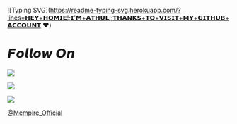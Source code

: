 ![Typing SVG](https://readme-typing-svg.herokuapp.com/?lines=𝗛𝗘𝗬+𝗛𝗢𝗠𝗜𝗘!;𝗜'𝗠+𝗔𝗧𝗛𝗨𝗟!;𝗧𝗛𝗔𝗡𝗞𝗦+𝗧𝗢+𝗩𝗜𝗦𝗜𝗧+𝗠𝗬+𝗚𝗜𝗧𝗛𝗨𝗕+𝗔𝗖𝗖𝗢𝗨𝗡𝗧 ❤️)</p>

# 𝙁𝙤𝙡𝙡𝙤𝙬 𝙊𝙣



<p align="left">

<a href="https://youtube.com/channel/UCvcYWVbvK85_taVr8cqBwYg"><img src="https://img.shields.io/badge/YouTube-FF0000.svg?style=for-the-badge&logo=YouTube&logoColor=white"></a>

</p>

<p align="left">

<a href="https://t.me/athulx80"><img src="https://img.shields.io/badge/Telegram-2CA5E0?style=for-the-badge&logo=telegram&logoColor=white"></a>

</p>

<p align="left">

<a href="https://instagram.com/_athul.x"><img src="https://img.shields.io/badge/Instagram-E4405F?style=for-the-badge&logo=instagram&logoColor=white"></a>

</p>






<a href="https://t.me/+L8SWfrF_7m04ODZl">@Mempire_Official</a>
